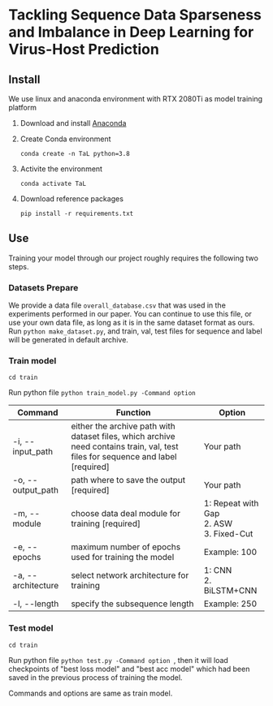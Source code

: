 # Tackling Sequence Data Sparseness and Imbalance in Deep Learning for Virus-Host Prediction



## Install

We use linux and anaconda environment with RTX 2080Ti as model training platform

1. Download and install [Anaconda](https://www.anaconda.com/products/distribution#Downloads)

2. Create Conda environment

   ```
   conda create -n TaL python=3.8
   ```

3. Activite the environment

   ```
   conda activate TaL
   ```

4. Download reference packages

   ```
   pip install -r requirements.txt
   ```

   

## Use

Training your model through our project roughly requires the following two steps.

### Datasets Prepare

We provide a data file ``overall_database.csv`` that was used in the experiments performed in our paper. You can continue to use this file, or use your own data file, as long as it is in the same dataset format as ours. Run `python make_dataset.py`, and train, val, test files for sequence and  label will be generated in default archive.

### Train model

`cd train  ` 

Run python file `python train_model.py -Command option `

| Command            | Function                                                     | Option                                            |
| ------------------ | ------------------------------------------------------------ | ------------------------------------------------- |
| -i, --input_path   | either the  archive path with dataset files, which  archive need contains train, val, test files for sequence and  label [required] | Your path                                         |
| -o, --output_path  | path where to save the output [required]                     | Your path                                         |
| -m, --module       | choose data deal module for training [required]              | 1: Repeat with Gap<br /> 2. ASW<br />3. Fixed-Cut |
| -e, --epochs       | maximum number of epochs used for training the model         | Example: 100                                      |
| -a, --architecture | select network architecture for training                     | 1: CNN<br />2. BiLSTM+CNN                         |
| -l, --length       | specify the subsequence length                               | Example: 250                                      |



### Test model

`cd train  ` 

Run python file `python test.py -Command option `, then it will load checkpoints of "best loss model" and "best acc model" which had been saved in the previous process of training the model.

Commands and options are same as train model.
